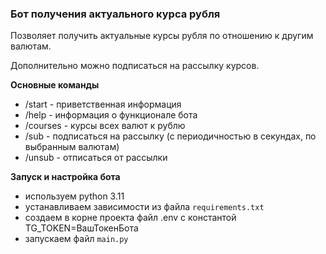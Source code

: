### Бот получения актуального курса рубля

Позволяет получить актуальные курсы рубля по отношению к другим валютам.

Дополнительно можно подписаться на рассылку курсов.

**Основные команды**

- /start - приветственная информация
- /help - информация о функционале бота
- /courses - курсы всех валют к рублю
- /sub - подписаться на рассылку (с периодичностью в секундах, по выбранным валютам)
- /unsub - отписаться от рассылки


**Запуск и настройка бота**

- используем python 3.11
- устанавливаем зависимости из файла `requirements.txt`
- создаем в корне проекта файл .env с константой TG_TOKEN=ВашТокенБота
- запускаем файл `main.py`
